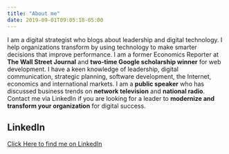 ```yaml
---
title: "About me"
date: 2019-09-01T09:05:18-05:00
---
```

I am a digital strategist who blogs about leadership and digital technology. I help organizations transform by using technology to make smarter decisions that improve performance. I am a former Economics Reporter at **The Wall Street Journal** and **two-time Google scholarship winner** for web development. I have a keen knowledge of leadership, digital communication, strategic planning, software development, the Internet, economics and international markets. I am a **public speaker** who has discussed business trends on **network television** and **national radio**. Contact me via LinkedIn if you are looking for a leader to **modernize and transform your organization** for digital success.

## LinkedIn
[Click Here to find me on LinkedIn](https://www.linkedin.com/in/rafaelgerena)
